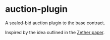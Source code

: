 # auction-plugin

A sealed-bid auction plugin to the base contract. 

Inspired by the idea outlined in the [Zether paper](https://www.privacyitalia.eu/-buenz/papers/zether.pdf).
